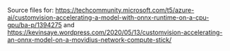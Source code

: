 Source files for: https://techcommunity.microsoft.com/t5/azure-ai/customvision-accelerating-a-model-with-onnx-runtime-on-a-cpu-gpu/ba-p/1394275 and https://kevinsaye.wordpress.com/2020/05/13/customvision-accelerating-an-onnx-model-on-a-movidius-network-compute-stick/
